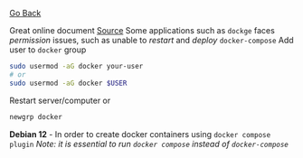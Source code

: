 [Go Back](https://rmelendez.net)

Great online document [Source](https://betterstack.com/community/questions/how-to-fix-permission-denied-error-when-connecting-to-docker/)
Some applications such as `dockge` faces *permission* issues, such as unable to *restart* and *deploy* `docker-compose`
Add user to `docker` group
```bash
sudo usermod -aG docker your-user
# or
sudo usermod -aG docker $USER
```
Restart server/computer or
```bash
newgrp docker
```

**Debian 12** - In order to create docker containers using `docker compose plugin` 
	*Note: it is essential to run `docker compose` instead of `docker-compose`*
